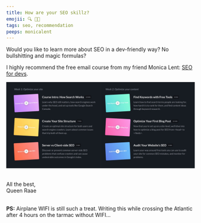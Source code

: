 ```yaml
---
title: How are your SEO skillz?
emojii: 🔍 👩‍💻
tags: seo, recommendation
peeps: monicalent
---
```


Would you like to learn more about SEO in a dev-friendly way? No bullshitting and magic formulas?

I highly recommend the free email course from my friend Monica Lent: [SEO for devs](https://seofordevs.com/).

[![SEO Lesson Plan](./seo-for-devs.jpg)](https://seofordevs.com/)

&nbsp;  
All the best,  
Queen Raae

&nbsp;  
**PS:** Airplane WIFI is still such a treat. Writing this while crossing the Atlantic after 4 hours on the tarmac without WIFI...
